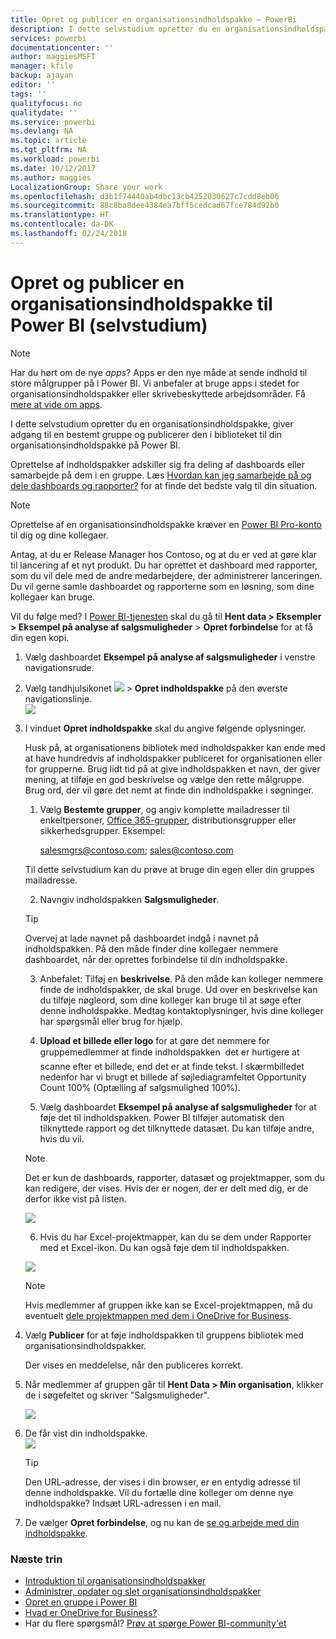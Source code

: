 ```yaml
---
title: Opret og publicer en organisationsindholdspakke – PowerBi
description: I dette selvstudium opretter du en organisationsindholdspakke, begrænser adgangen til en bestemt gruppe og publicerer den i biblioteket til din organisationsindholdspakke på Power BI.
services: powerbi
documentationcenter: ''
author: maggiesMSFT
manager: kfile
backup: ajayan
editor: ''
tags: ''
qualityfocus: no
qualitydate: ''
ms.service: powerbi
ms.devlang: NA
ms.topic: article
ms.tgt_pltfrm: NA
ms.workload: powerbi
ms.date: 10/12/2017
ms.author: maggies
LocalizationGroup: Share your work
ms.openlocfilehash: d3b1f74440ab4dbc13cb4252030627c7cdd8eb06
ms.sourcegitcommit: 88c8ba8dee4384ea7bff5cedcad67fce784d92b0
ms.translationtype: HT
ms.contentlocale: da-DK
ms.lasthandoff: 02/24/2018
---
```

# <a name="create-and-publish-a-power-bi-organizational-content-pack-tutorial"></a>Opret og publicer en organisationsindholdspakke til Power BI (selvstudium)
> [!NOTE]
> Har du hørt om de nye *apps*? Apps er den nye måde at sende indhold til store målgrupper på i Power BI. Vi anbefaler at bruge apps i stedet for organisationsindholdspakker eller skrivebeskyttede arbejdsområder. Få [mere at vide om apps](service-install-use-apps.md).
> 
> 

I dette selvstudium opretter du en organisationsindholdspakke, giver adgang til en bestemt gruppe og publicerer den i biblioteket til din organisationsindholdspakke på Power BI.

Oprettelse af indholdspakker adskiller sig fra deling af dashboards eller samarbejde på dem i en gruppe. Læs [Hvordan kan jeg samarbejde på og dele dashboards og rapporter?](service-how-to-collaborate-distribute-dashboards-reports.md) for at finde det bedste valg til din situation.

> [!NOTE]
> Oprettelse af en organisationsindholdspakke kræver en [Power BI Pro-konto](https://powerbi.microsoft.com/pricing) til dig og dine kollegaer.
> 
> 

Antag, at du er Release Manager hos Contoso, og at du er ved at gøre klar til lancering af et nyt produkt.  Du har oprettet et dashboard med rapporter, som du vil dele med de andre medarbejdere, der administrerer lanceringen. Du vil gerne samle dashboardet og rapporterne som en løsning, som dine kollegaer kan bruge. 

Vil du følge med? I [Power BI-tjenesten](https://powerbi.com) skal du gå til **Hent data > Eksempler > Eksempel på analyse af salgsmuligheder** > **Opret forbindelse** for at få din egen kopi. 

1. Vælg dashboardet **Eksempel på analyse af salgsmuligheder** i venstre navigationsrude.
2. Vælg tandhjulsikonet ![](media/service-organizational-content-pack-create-and-publish/cog.png) > **Opret indholdspakke** på den øverste navigationslinje.    
   ![](media/service-organizational-content-pack-create-and-publish/pbi_create_contpk.png)
3. I vinduet **Opret indholdspakke** skal du angive følgende oplysninger.  
   
   Husk på, at organisationens bibliotek med indholdspakker kan ende med at have hundredvis af indholdspakker publiceret for organisationen eller for grupperne. Brug lidt tid på at give indholdspakken et navn, der giver mening, at tilføje en god beskrivelse og vælge den rette målgruppe.  Brug ord, der vil gøre det nemt at finde din indholdspakke i søgninger.
   
   1.  Vælg **Bestemte grupper**, og angiv komplette mailadresser til enkeltpersoner, [Office 365-grupper](https://support.office.com/article/Create-a-group-in-Office-365-7124dc4c-1de9-40d4-b096-e8add19209e9), distributionsgrupper eller sikkerhedsgrupper. Eksempel:
      
         salesmgrs@contoso.com; sales@contoso.com
      
      Til dette selvstudium kan du prøve at bruge din egen eller din gruppes mailadresse.
   
   2.  Navngiv indholdspakken **Salgsmuligheder**.
   
      > [!TIP]
      > Overvej at lade navnet på dashboardet indgå i navnet på indholdspakken. På den måde finder dine kollegaer nemmere dashboardet, når der oprettes forbindelse til din indholdspakke.
      > 
      > 
   
   3.  Anbefalet: Tilføj en **beskrivelse**. På den måde kan kolleger nemmere finde de indholdspakker, de skal bruge. Ud over en beskrivelse kan du tilføje nøgleord, som dine kolleger kan bruge til at søge efter denne indholdspakke. Medtag kontaktoplysninger, hvis dine kolleger har spørgsmål eller brug for hjælp.
   
   4.  **Upload et billede eller logo** for at gøre det nemmere for gruppemedlemmer at finde indholdspakken &#151; det er hurtigere at scanne efter et billede, end det er at finde tekst. I skærmbilledet nedenfor har vi brugt et billede af søjlediagramfeltet Opportunity Count 100% (Optælling af salgsmulighed 100%).
   
   5.  Vælg dashboardet **Eksempel på analyse af salgsmuligheder** for at føje det til indholdspakken.  Power BI tilføjer automatisk den tilknyttede rapport og det tilknyttede datasæt. Du kan tilføje andre, hvis du vil.
   
      > [!NOTE]
      >  Det er kun de dashboards, rapporter, datasæt og projektmapper, som du kan redigere, der vises. Hvis der er nogen, der er delt med dig, er de derfor ikke vist på listen.
      > 
      > 
   
      ![](media/service-organizational-content-pack-create-and-publish/cpwindow.png) 
   
   6. Hvis du har Excel-projektmapper, kan du se dem under Rapporter med et Excel-ikon. Du kan også føje dem til indholdspakken.
   
     ![](media/service-organizational-content-pack-create-and-publish/pbi_orgcontpkexcel.png)
   
      > [!NOTE]
      > Hvis medlemmer af gruppen ikke kan se Excel-projektmappen, må du eventuelt [dele projektmappen med dem i OneDrive for Business](https://support.office.com/en-us/article/Share-documents-or-folders-in-Office-365-1fe37332-0f9a-4719-970e-d2578da4941c).
      > 
      > 
4. Vælg **Publicer** for at føje indholdspakken til gruppens bibliotek med organisationsindholdspakker.  
   
   Der vises en meddelelse, når den publiceres korrekt. 
5. Når medlemmer af gruppen går til **Hent Data > Min organisation**, klikker de i søgefeltet og skriver "Salgsmuligheder".
   
   ![](media/service-organizational-content-pack-create-and-publish/cp_searchbox.png) 
6. De får vist din indholdspakke.  
   ![](media/service-organizational-content-pack-create-and-publish/powerbi-find-content-pack-organization.png) 
   
   > [!TIP]
   > Den URL-adresse, der vises i din browser, er en entydig adresse til denne indholdspakke.  Vil du fortælle dine kolleger om denne nye indholdspakke?  Indsæt URL-adressen i en mail.
   > 
   > 
7. De vælger **Opret forbindelse**, og nu kan de [se og arbejde med din indholdspakke](service-organizational-content-pack-copy-refresh-access.md). 

### <a name="next-steps"></a>Næste trin
* [Introduktion til organisationsindholdspakker](service-organizational-content-pack-introduction.md)  
* [Administrer, opdater og slet organisationsindholdspakker](service-organizational-content-pack-manage-update-delete.md)  
* [Opret en gruppe i Power BI](service-create-distribute-apps.md)  
* [Hvad er OneDrive for Business?](https://support.office.com/en-us/article/What-is-OneDrive-for-Business-187f90af-056f-47c0-9656-cc0ddca7fdc2)
* Har du flere spørgsmål? [Prøv at spørge Power BI-community'et](http://community.powerbi.com/)

